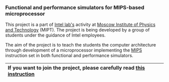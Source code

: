 ### Functional and performance simulators for MIPS-based microprocessor ###

This project is a part of [Intel lab's](http://ilab.fizteh.ru) activity at [Moscow Institute of Physics and Technology](http://phystech.edu/about/aboutmipt.html) (MIPT). The project is being developed by a group of students under the guidance of Intel employees.

The aim of the project is to teach the students the computer architecture through development of a microprocessor implementing the [MIPS](http://en.wikipedia.org/wiki/MIPS32) instruction set in both functional and performance simulators.

| If you want to join the project, please carefully read [this instruction](InstructionsForNewcomers.md) |
|:-------------------------------------------------------------------------------------------------------|